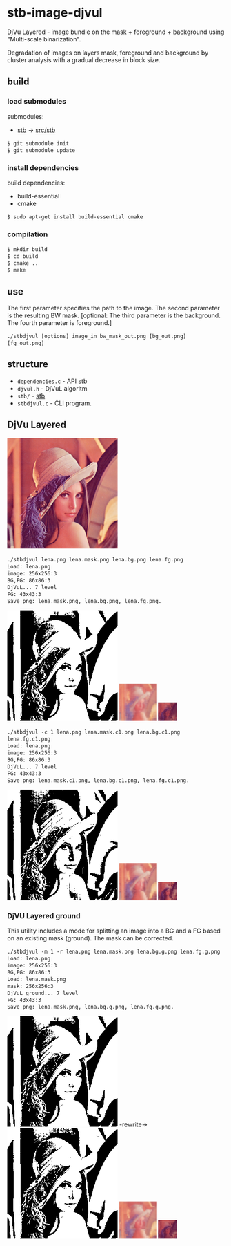 # stb-image-djvul

DjVu Layered - image bundle on the mask + foreground + background using "Multi-scale binarization".

Degradation of images on layers mask, foreground and background by cluster analysis with a gradual decrease in block size.

## build

### load submodules

submodules:

- [stb](https://github.com/nothings/stb.git) -> [src/stb](src/stb)

```shell
$ git submodule init
$ git submodule update
```

### install dependencies

build dependencies:

- build-essential
- cmake

```shell
$ sudo apt-get install build-essential cmake
```

### compilation
```shell
$ mkdir build
$ cd build
$ cmake ..
$ make
```
## use

The first parameter specifies the path to the image. The second parameter is the resulting BW mask. [optional: The third parameter is the background. The fourth parameter is foreground.]

```shell
./stbdjvul [options] image_in bw_mask_out.png [bg_out.png] [fg_out.png]
```

## structure

- `dependencies.c` - API [stb](https://github.com/nothings/stb.git)
- `djvul.h` - DjVuL algoritm
- `stb/` - [stb](https://github.com/nothings/stb.git)
- `stbdjvul.c` - CLI program.

## DjVu Layered

![lena](images/lena.png)  

```shell
./stbdjvul lena.png lena.mask.png lena.bg.png lena.fg.png
Load: lena.png
image: 256x256:3
BG,FG: 86x86:3
DjVuL... 7 level
FG: 43x43:3
Save png: lena.mask.png, lena.bg.png, lena.fg.png.
```

![Mask](images/lena.mask.png) ![Bg](images/lena.bg.png) ![Fg](images/lena.fg.png)

```shell
./stbdjvul -c 1 lena.png lena.mask.c1.png lena.bg.c1.png lena.fg.c1.png 
Load: lena.png
image: 256x256:3
BG,FG: 86x86:3
DjVuL... 7 level
FG: 43x43:3
Save png: lena.mask.c1.png, lena.bg.c1.png, lena.fg.c1.png.
```

![Mask](images/lena.mask.c1.png) ![Bg](images/lena.bg.c1.png) ![Fg](images/lena.fg.c1.png)

### DjVU Layered ground

This utility includes a mode for splitting an image into a BG and a FG based on an existing mask (ground). The mask can be corrected.

```shell
./stbdjvul -m 1 -r lena.png lena.mask.png lena.bg.g.png lena.fg.g.png 
Load: lena.png
image: 256x256:3
BG,FG: 86x86:3
Load: lena.mask.png
mask: 256x256:3
DjVuL ground... 7 level
FG: 43x43:3
Save png: lena.mask.png, lena.bg.g.png, lena.fg.g.png.
```

![Mask](images/lena.mask.png) -rewrite-> ![Mask](images/lena.mask.g.png) ![Bg](images/lena.bg.g.png) ![Fg](images/lena.fg.g.png)

